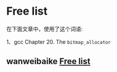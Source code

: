 # Free list

在下面文章中，使用了这个词语:

1、gcc Chapter 20. The `bitmap_allocator`



## wanweibaike [Free list](https://en.wanweibaike.com/wiki-Free%20list)

